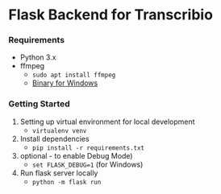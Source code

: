 # Flask Backend for Transcribio

### Requirements

- Python 3.x
- ffmpeg
    - `sudo apt install ffmpeg`
    - [Binary for Windows](https://ffmpeg.org/download.html#build-windows)

### Getting Started

1. Setting up virtual environment for local development
    - `virtualenv venv` 
2. Install dependencies
    - `pip install -r requirements.txt`
3. optional - to enable Debug Mode)
    - `set FLASK_DEBUG=1` (for Windows) 
4. Run flask server locally
    - `python -m flask run`
